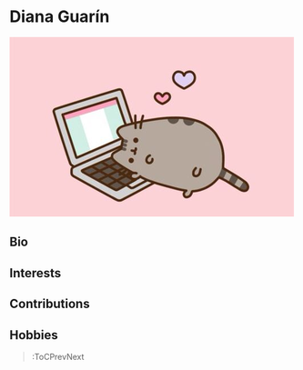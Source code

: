 # Diana Guarín

<img src="/docs/img/cat.jpg" />

## Bio

## Interests

## Contributions


## Hobbies

> :ToCPrevNext